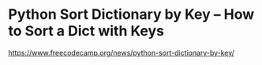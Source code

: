 # Python Sort Dictionary by Key – How to Sort a Dict with Keys

<https://www.freecodecamp.org/news/python-sort-dictionary-by-key/>

